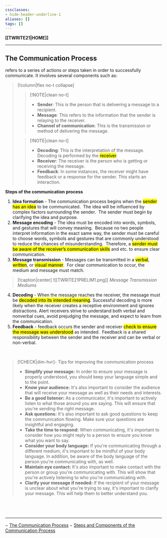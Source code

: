 ```yaml
---
cssclasses:
- hide-header-underline-1
aliases: []
tags: []
---
```

**[[TWRITE21|HOME]]**

---
## The Communication Process
refers to a series of actions or steps taken in order to successfully communicate. It involves several components such as:
>[!column|flex no-t collapse]
>>[!NOTE|clean no-t]
>>- **Sender**: This is the person that is delivering a message to a recipient.
>>- **Message**: This refers to the information that the sender is relaying to the receiver.
>>- **Channel of communication**: This is the transmission or method of delivering the message.
>
>>[!NOTE|clean no-t]
>>- **Decoding**: This is the interpretation of the message. Decoding is performed by the <mark class="hltr-lightgreen">receiver</mark>.
>>- **Receiver**: The receiver is the person who is getting or receiving the message.
>>- **Feedback**: In some instances, the receiver might have feedback or a response for the sender. This starts an interaction.

**Steps of the communication process**
1. **Idea formation** - The communication process begins when the <mark class="hltr-lightgreen">sender has an idea</mark> to be communicated.  The idea will be influenced by complex factors surrounding the sender.  The sender must begin by clarifying the idea and purpose.
2. **Message encoding** - The idea must be encoded into words, symbols, and gestures that will convey meaning.  Because no two people interpret information in the exact same way, the sender must be careful to choose words, symbols and gestures that are commonly understood to reduce the chances of misunderstanding.  Therefore, a <mark class="hltr-lightgreen">sender must be aware of the receiver’s communication skills</mark> and etc. to ensure clear communication.
3. **Message transmission** - Messages can be transmitted in a <mark class="hltr-lightgreen">verbal</mark>, <mark class="hltr-lightgreen">written</mark>, or <mark class="hltr-lightgreen">visual manner</mark>.  For clear communication to occur, the medium and message must match.
>[!caption|center]
> ![[TWRITE21PRELIM1.png]]
> *Message Transmission Mediums*

4. **Decoding** - When the message reaches the receiver, the message must be <mark class="hltr-lightgreen">decoded into its intended meaning</mark>. Successful decoding is more likely when the receiver creates a receptive environment and ignores distractions. Alert receivers strive to understand both verbal and nonverbal cues, avoid prejudging the message, and expect to learn from the communication.
5. **Feedback** - feedback occurs the sender and receiver <mark class="hltr-lightgreen">check to ensure the message was understood</mark> as intended.  Feedback is a shared responsibility between the sender and the receiver and can be verbal or non-verbal.

<br>

>[!CHECK|dim-hvr]- Tips for improving the communication process
>- **Simplify your message:** In order to ensure your message is properly understood, you should keep your language simple and to the point.
>- **Know your audience:** It's also important to consider the audience that will receive your message as well as their needs and interests.
>- **Be a good listener:** As a communicator, it's important to actively listen to what those around you are saying. This will ensure that you're sending the right message.
>- **Ask questions:** It's also important to ask good questions to keep the communication flowing. Make sure your questions are insightful and engaging.
>- **Take the time to respond:** When communicating, it's important to consider how you might reply to a person to ensure you know what you want to say.
>- **Consider your body language:** If you're communicating through a different medium, it's important to be mindful of your body language. In addition, be aware of the body language of the person you're communicating with, as well.
>- **Maintain eye contact:** It's also important to make contact with the person or group you're communicating with. This will show that you're actively listening to who you're communicating with.
>- **Clarify your message if needed:** If the recipient of your message is unclear about what you're trying to say, it's important to clarify your message. This will help them to better understand you.

<br>

# 
---
$-$ [The Communication Process](https://pressbooks.senecacollege.ca/buscomm/chapter/1-3-the-communication-process/#:~:text=The%20communication%20process%20has%20five,step%20of%20the%20communication%20process.)
$-$ [Steps and Components of the Communication Process](https://www.indeed.com/career-advice/career-development/communication-process)